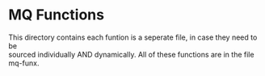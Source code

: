 # MQ Functions

This directory contains each funtion is a seperate file, in case they need to be <br>
sourced individually AND dynamically. All of these functions are in the file mq-funx.<br>

